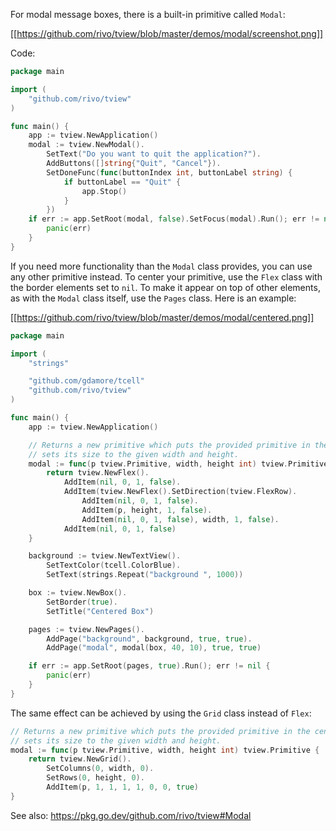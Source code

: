 For modal message boxes, there is a built-in primitive called `Modal`:

[[https://github.com/rivo/tview/blob/master/demos/modal/screenshot.png]]

Code:

```go
package main

import (
	"github.com/rivo/tview"
)

func main() {
	app := tview.NewApplication()
	modal := tview.NewModal().
		SetText("Do you want to quit the application?").
		AddButtons([]string{"Quit", "Cancel"}).
		SetDoneFunc(func(buttonIndex int, buttonLabel string) {
			if buttonLabel == "Quit" {
				app.Stop()
			}
		})
	if err := app.SetRoot(modal, false).SetFocus(modal).Run(); err != nil {
		panic(err)
	}
}
```

If you need more functionality than the `Modal` class provides, you can use any other primitive instead. To center your primitive, use the `Flex` class with the border elements set to `nil`. To make it appear on top of other elements, as with the `Modal` class itself, use the `Pages` class. Here is an example:

[[https://github.com/rivo/tview/blob/master/demos/modal/centered.png]]

```go
package main

import (
	"strings"

	"github.com/gdamore/tcell"
	"github.com/rivo/tview"
)

func main() {
	app := tview.NewApplication()

	// Returns a new primitive which puts the provided primitive in the center and
	// sets its size to the given width and height.
	modal := func(p tview.Primitive, width, height int) tview.Primitive {
		return tview.NewFlex().
			AddItem(nil, 0, 1, false).
			AddItem(tview.NewFlex().SetDirection(tview.FlexRow).
				AddItem(nil, 0, 1, false).
				AddItem(p, height, 1, false).
				AddItem(nil, 0, 1, false), width, 1, false).
			AddItem(nil, 0, 1, false)
	}

	background := tview.NewTextView().
		SetTextColor(tcell.ColorBlue).
		SetText(strings.Repeat("background ", 1000))

	box := tview.NewBox().
		SetBorder(true).
		SetTitle("Centered Box")

	pages := tview.NewPages().
		AddPage("background", background, true, true).
		AddPage("modal", modal(box, 40, 10), true, true)

	if err := app.SetRoot(pages, true).Run(); err != nil {
		panic(err)
	}
}
```

The same effect can be achieved by using the `Grid` class instead of `Flex`:

```go
// Returns a new primitive which puts the provided primitive in the center and
// sets its size to the given width and height.
modal := func(p tview.Primitive, width, height int) tview.Primitive {
	return tview.NewGrid().
		SetColumns(0, width, 0).
		SetRows(0, height, 0).
		AddItem(p, 1, 1, 1, 1, 0, 0, true)
}
```

See also: https://pkg.go.dev/github.com/rivo/tview#Modal